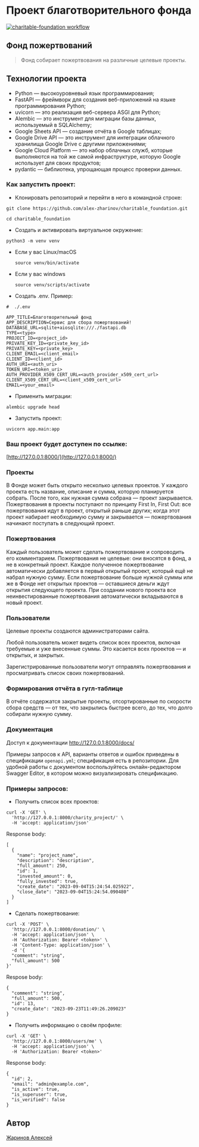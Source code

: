 # Проект благотворительного фонда

[![charitable-foundation workflow](https://github.com/alex-zharinov/charitable_foundation/actions/workflows/main.yml/badge.svg)](https://github.com/alex-zharinov/charitable_foundation/actions/workflows/main.yml)

## Фонд пожертвований

> Фонд собирает пожертвования на различные целевые проекты.

## Технологии проекта

- Python — высокоуровневый язык программирования;
- FastAPI — фреймворк для создания веб-приложений на языке программирования Python;
- uvicorn — это реализация веб-сервера ASGI для Python;
- Alembic — это инструмент для миграции базы данных, используемый в SQLAlchemy;
- Google Sheets API — создание отчёта в Google таблицах;
- Google Drive API — это инструмент для интеграции облачного хранилища Google Drive с другими приложениями;
- Google Cloud Platform — это набор облачных служб, которые выполняются на той же самой инфраструктуре, которую Google использует для своих продуктов;
- pydantic — библиотека, упрощающая процесс проверки данных.

### Как запустить проект:
- Клонировать репозиторий и перейти в него в командной строке:
```
git clone https://github.com/alex-zharinov/charitable_foundation.git
```
```
cd charitable_foundation
```
- Cоздать и активировать виртуальное окружение:
```
python3 -m venv venv
```
* Если у вас Linux/macOS
    ```
    source venv/bin/activate
    ```
* Если у вас windows
    ```
    source venv/scripts/activate
    ```
- Создать .env. Пример:
```
#  ./.env

APP_TITLE=Благотворительный фонд
APP_DESCRIPTION=Сервис для сбора пожертвований!
DATABASE_URL=sqlite+aiosqlite:///./fastapi.db
TYPE=<type>
PROJECT_ID=<project_id>
PRIVATE_KEY_ID=<private_key_id>
PRIVATE_KEY=<private_key>
CLIENT_EMAIL=<client_email>
CLIENT_ID=<client_id>
AUTH_URI=<auth_uri>
TOKEN_URI=<token_uri>
AUTH_PROVIDER_X509_CERT_URL=<auth_provider_x509_cert_url>
CLIENT_X509_CERT_URL=<client_x509_cert_url>
EMAIL=<your_email>
```
- Применить миграции:
```
alembic upgrade head
```
- Запустить проект:
```
uvicorn app.main:app
```

### Ваш проект будет доступен по ссылке:
[http://127.0.0.1:8000/](http://127.0.0.1:8000/)

### Проекты
В Фонде может быть открыто несколько целевых проектов. У каждого проекта есть название, описание и сумма, которую планируется собрать. После того, как нужная сумма собрана — проект закрывается.
Пожертвования в проекты поступают по принципу First In, First Out: все пожертвования идут в проект, открытый раньше других; когда этот проект набирает необходимую сумму и закрывается — пожертвования начинают поступать в следующий проект.

### Пожертвования
Каждый пользователь может сделать пожертвование и сопроводить его комментарием. Пожертвования не целевые: они вносятся в фонд, а не в конкретный проект. Каждое полученное пожертвование автоматически добавляется в первый открытый проект, который ещё не набрал нужную сумму. Если пожертвование больше нужной суммы или же в Фонде нет открытых проектов — оставшиеся деньги ждут открытия следующего проекта. При создании нового проекта все неинвестированные пожертвования автоматически вкладываются в новый проект.

### Пользователи
Целевые проекты создаются администраторами сайта.

Любой пользователь может видеть список всех проектов, включая требуемые и уже внесенные суммы. Это касается всех проектов — и открытых, и закрытых.

Зарегистрированные пользователи могут отправлять пожертвования и просматривать список своих пожертвований.

### Формирования отчёта в гугл-таблице
В отчёте содержатся закрытые проекты, отсортированные по скорости сбора средств — от тех, что закрылись быстрее всего, до тех, что долго собирали нужную сумму.

### Документация
Доступ к документации http://127.0.0.1:8000/docs/

Примеры запросов к API, варианты ответов и ошибок приведены в спецификации `openapi.yml`; спецификация есть в репозитории.
Для удобной работы с документом воспользуйтесь онлайн-редактором Swagger Editor, в котором можно визуализировать спецификацию.

### Примеры запросов:
- Получить список всех проектов:
```
curl -X 'GET' \
  'http://127.0.0.1:8000/charity_project/' \
  -H 'accept: application/json'
```
Response body:
```
[
  {
    "name": "project_name",
    "description": "description",
    "full_amount": 250,
    "id": 1,
    "invested_amount": 0,
    "fully_invested": true,
    "create_date": "2023-09-04T15:24:54.025922",
    "close_date": "2023-09-04T15:24:54.090480"
  }
]
```
- Сделать пожертвование:
```
curl -X 'POST' \
  'http://127.0.0.1:8000/donation/' \
  -H 'accept: application/json' \
  -H 'Authorization: Bearer <token>' \
  -H 'Content-Type: application/json' \
  -d '{
  "comment": "string",
  "full_amount": 500
}'
```
Respose body:
```
{
  "comment": "string",
  "full_amount": 500,
  "id": 13,
  "create_date": "2023-09-23T11:49:26.209023"
}
```
- Получить информацию о своём профиле:
```
curl -X 'GET' \
  'http://127.0.0.1:8000/users/me' \
  -H 'accept: application/json' \
  -H 'Authorization: Bearer <token>'
```
Response body:
```
{
  "id": 2,
  "email": "admin@example.com",
  "is_active": true,
  "is_superuser": true,
  "is_verified": false
}
```


## Автор
[Жаринов Алексей](https://github.com/alex-zharinov)
